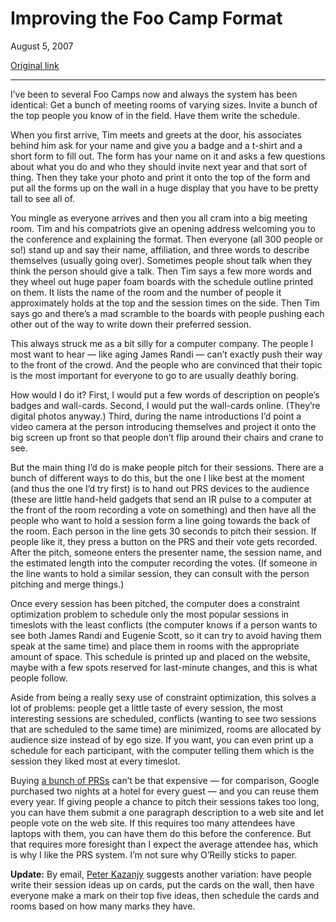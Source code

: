 Improving the Foo Camp Format
=============================

August 5, 2007

[Original link](http://www.aaronsw.com/weblog/foofix)

* * * * *

I’ve been to several Foo Camps now and always the system has been
identical: Get a bunch of meeting rooms of varying sizes. Invite a bunch
of the top people you know of in the field. Have them write the
schedule.

When you first arrive, Tim meets and greets at the door, his associates
behind him ask for your name and give you a badge and a t-shirt and a
short form to fill out. The form has your name on it and asks a few
questions about what you do and who they should invite next year and
that sort of thing. Then they take your photo and print it onto the top
of the form and put all the forms up on the wall in a huge display that
you have to be pretty tall to see all of.

You mingle as everyone arrives and then you all cram into a big meeting
room. Tim and his compatriots give an opening address welcoming you to
the conference and explaining the format. Then everyone (all 300 people
or so!) stand up and say their name, affiliation, and three words to
describe themselves (usually going over). Sometimes people shout talk
when they think the person should give a talk. Then Tim says a few more
words and they wheel out huge paper foam boards with the schedule
outline printed on them. It lists the name of the room and the number of
people it approximately holds at the top and the session times on the
side. Then Tim says go and there’s a mad scramble to the boards with
people pushing each other out of the way to write down their preferred
session.

This always struck me as a bit silly for a computer company. The people
I most want to hear — like aging James Randi — can’t exactly push their
way to the front of the crowd. And the people who are convinced that
their topic is the most important for everyone to go to are usually
deathly boring.

How would I do it? First, I would put a few words of description on
people’s badges and wall-cards. Second, I would put the wall-cards
online. (They’re digital photos anyway.) Third, during the name
introductions I’d point a video camera at the person introducing
themselves and project it onto the big screen up front so that people
don’t flip around their chairs and crane to see.

But the main thing I’d do is make people pitch for their sessions. There
are a bunch of different ways to do this, but the one I like best at the
moment (and thus the one I’d try first) is to hand out PRS devices to
the audience (these are little hand-held gadgets that send an IR pulse
to a computer at the front of the room recording a vote on something)
and then have all the people who want to hold a session form a line
going towards the back of the room. Each person in the line gets 30
seconds to pitch their session. If people like it, they press a button
on the PRS and their vote gets recorded. After the pitch, someone enters
the presenter name, the session name, and the estimated length into the
computer recording the votes. (If someone in the line wants to hold a
similar session, they can consult with the person pitching and merge
things.)

Once every session has been pitched, the computer does a constraint
optimization problem to schedule only the most popular sessions in
timeslots with the least conflicts (the computer knows if a person wants
to see both James Randi and Eugenie Scott, so it can try to avoid having
them speak at the same time) and place them in rooms with the
appropriate amount of space. This schedule is printed up and placed on
the website, maybe with a few spots reserved for last-minute changes,
and this is what people follow.

Aside from being a really sexy use of constraint optimization, this
solves a lot of problems: people get a little taste of every session,
the most interesting sessions are scheduled, conflicts (wanting to see
two sessions that are scheduled to the same time) are minimized, rooms
are allocated by audience size instead of by ego size. If you want, you
can even print up a schedule for each participant, with the computer
telling them which is the session they liked most at every timeslot.

Buying [a bunch of PRSs](http://en.wikipedia.org/wiki/Audience_response)
can’t be that expensive — for comparison, Google purchased two nights at
a hotel for every guest — and you can reuse them every year. If giving
people a chance to pitch their sessions takes too long, you can have
them submit a one paragraph description to a web site and let people
vote on the web site. If this requires too many attendees have laptops
with them, you can have them do this before the conference. But that
requires more foresight than I expect the average attendee has, which is
why I like the PRS system. I’m not sure why O’Reilly sticks to paper.

**Update:** By email, [Peter
Kazanjy](http://thesecomefromtrees.blogspot.com/) suggests another
variation: have people write their session ideas up on cards, put the
cards on the wall, then have everyone make a mark on their top five
ideas, then schedule the cards and rooms based on how many marks they
have.
